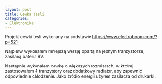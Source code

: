 ```yaml
---
layout: post
title: Cewka Tesli
categories:
- Elektronika
---
```


Projekt cewki tesli wykonany na podstawie 
https://www.electroboom.com/?p=521

Najpierw wykonałem mniejszą wersję opartą na jednym tranzystorze, zasilaną baterią 9V.

Następnie wykonałem cewkę o większych rozmiarach, w ktrórej zastosowałem 4 tranzystory oraz dodatkowy radiator, aby zapewnić odpowiednie chłodzenie. Jako źródło energii użyłem zasilacza od drukarki.
